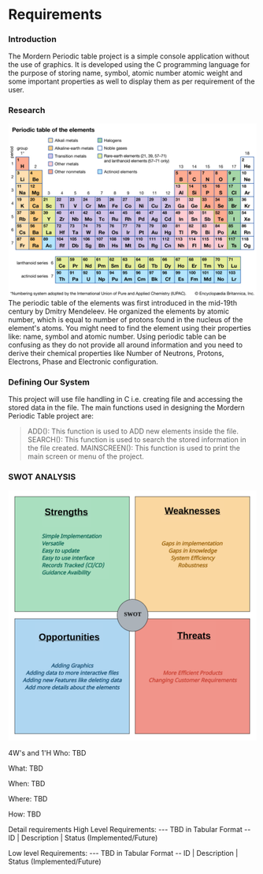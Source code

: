 # Requirements
### Introduction
The Mordern Periodic table project is a simple console application without the use of graphics. It is developed using the C programming language for the purpose of storing name, symbol, atomic number atomic weight and some important properties as well to display them as per requirement of the user.

### Research
<img src = ./6_ImagesAndVideos/periodic-table-elements.jpg>  
The periodic table of the elements was first introduced in the mid-19th century by Dmitry Mendeleev. He organized the elements by atomic number, which is equal to number of protons found in the nucleus of the element's atoms.  
You might need to find the element using their properties like: name, symbol and atomic number. Using periodic table can be confusing as they do not provide all around information and you need to derive their chemical properties like Number of Neutrons, Protons, Electrons, Phase and Electronic configuration.  

### Defining Our System
This project will use file handling in C i.e. creating file and accessing the stored data in the file. The main functions used in designing the Mordern Periodic Table project are: 
> ADD(): This function is used to ADD new elements inside the file.  
> SEARCH(): This function is used to search the stored information in the file created. 
> MAINSCREEN(): This function is used to print the main screen or menu of the project.

### SWOT ANALYSIS
<img src = ./6_ImagesAndVideos/SWOT.png>

4W's and 1'H
Who:
TBD

What:
TBD

When:
TBD

Where:
TBD

How:
TBD

Detail requirements
High Level Requirements:
--- TBD in Tabular Format -- ID | Description | Status (Implemented/Future)

Low level Requirements:
--- TBD in Tabular Format -- ID | Description | Status (Implemented/Future)